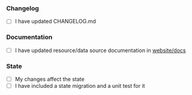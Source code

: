 ### Changelog
* [ ] I have updated CHANGELOG.md

### Documentation
* [ ] I have updated resource/data source documentation in [website/docs](https://github.com/Scalr/terraform-provider-scalr/tree/develop/website/docs)

### State
* [ ] My changes affect the state
* [ ] I have included a state migration and a unit test for it
